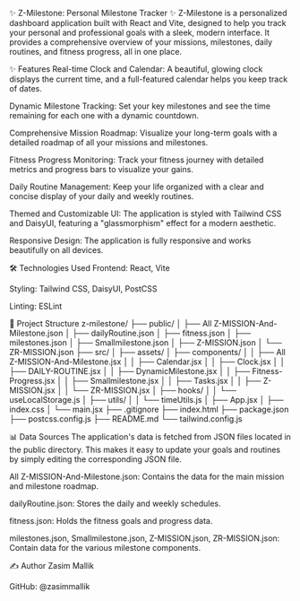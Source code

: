 ✨ Z-Milestone: Personal Milestone Tracker ✨
Z-Milestone is a personalized dashboard application built with React and Vite, designed to help you track your personal and professional goals with a sleek, modern interface. It provides a comprehensive overview of your missions, milestones, daily routines, and fitness progress, all in one place.

✨ Features
Real-time Clock and Calendar: A beautiful, glowing clock displays the current time, and a full-featured calendar helps you keep track of dates.

Dynamic Milestone Tracking: Set your key milestones and see the time remaining for each one with a dynamic countdown.

Comprehensive Mission Roadmap: Visualize your long-term goals with a detailed roadmap of all your missions and milestones.

Fitness Progress Monitoring: Track your fitness journey with detailed metrics and progress bars to visualize your gains.

Daily Routine Management: Keep your life organized with a clear and concise display of your daily and weekly routines.

Themed and Customizable UI: The application is styled with Tailwind CSS and DaisyUI, featuring a "glassmorphism" effect for a modern aesthetic.

Responsive Design: The application is fully responsive and works beautifully on all devices.

🛠️ Technologies Used
Frontend: React, Vite

Styling: Tailwind CSS, DaisyUI, PostCSS

Linting: ESLint

📂 Project Structure
z-milestone/
├── public/
│   ├── All Z-MISSION-And-Milestone.json
│   ├── dailyRoutine.json
│   ├── fitness.json
│   ├── milestones.json
│   ├── Smallmilestone.json
│   ├── Z-MISSION.json
│   └── ZR-MISSION.json
├── src/
│   ├── assets/
│   ├── components/
│   │   ├── All Z-MISSION-And-Milestone.jsx
│   │   ├── Calendar.jsx
│   │   ├── Clock.jsx
│   │   ├── DAILY-ROUTINE.jsx
│   │   ├── DynamicMilestone.jsx
│   │   ├── Fitness-Progress.jsx
│   │   ├── Smallmilestone.jsx
│   │   ├── Tasks.jsx
│   │   ├── Z-MISSION.jsx
│   │   └── ZR-MISSION.jsx
│   ├── hooks/
│   │   └── useLocalStorage.js
│   ├── utils/
│   │   └── timeUtils.js
│   ├── App.jsx
│   ├── index.css
│   └── main.jsx
├── .gitignore
├── index.html
├── package.json
├── postcss.config.js
├── README.md
└── tailwind.config.js

📊 Data Sources
The application's data is fetched from JSON files located in the public directory. This makes it easy to update your goals and routines by simply editing the corresponding JSON file.

All Z-MISSION-And-Milestone.json: Contains the data for the main mission and milestone roadmap.

dailyRoutine.json: Stores the daily and weekly schedules.

fitness.json: Holds the fitness goals and progress data.

milestones.json, Smallmilestone.json, Z-MISSION.json, ZR-MISSION.json: Contain data for the various milestone components.

✍️ Author
Zasim Mallik

GitHub: @zasimmallik
